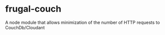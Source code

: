 frugal-couch
============

A node module that allows minimization of the number of HTTP requests to CouchDb/Cloudant
